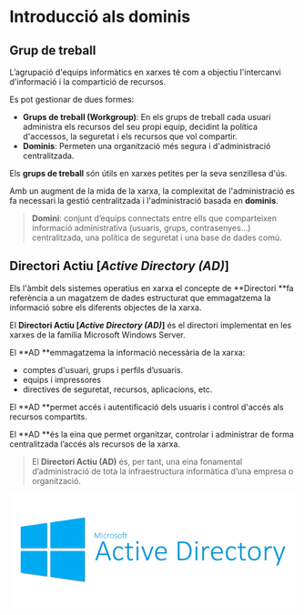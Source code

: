 # Introducció als dominis

## Grup de treball

L’agrupació d'equips informàtics en xarxes té com a objectiu l'intercanvi d'informació i la compartició de recursos. 

Es pot gestionar de dues formes:
* **Grups de treball (Workgroup)**: En els grups de treball cada usuari administra els recursos del seu propi equip, decidint la política d'accessos, la seguretat i els recursos que vol compartir.
* **Dominis**: Permeten una organització més segura i d'administració centralitzada.

Els **grups de treball** són útils en xarxes petites per la seva senzillesa d'ús.

Amb un augment de la mida de la xarxa, la complexitat de l'administració es fa necessari la gestió centralitzada i l'administració basada en **dominis**.

> **Domini**: conjunt d’equips connectats entre ells que comparteixen informació administrativa (usuaris, grups, contrasenyes...) centralitzada, una política de seguretat i una base de dades comú.

## Directori Actiu [_Active Directory (AD)_] 

Els l'àmbit dels sistemes operatius en xarxa el concepte de **Directori **fa referència a un magatzem de dades estructurat que emmagatzema la informació sobre els diferents objectes de la xarxa.

El **Directori Actiu [_Active Directory (AD)_]** és el directori implementat en les xarxes de la família Microsoft Windows Server.

El **AD **emmagatzema la informació necessària de la xarxa: 
* comptes d'usuari, grups i perfils d’usuaris.
* equips i impressores
* directives de seguretat, recursos, aplicacions, etc.

El **AD **permet accés i autentificació dels usuaris i control d'accés als recursos compartits.

El **AD **és la eina que permet organitzar, controlar i administrar de forma centralitzada l’accés als recursos de la xarxa.

> El **Directori Actiu (AD)** és, per tant, una eina fonamental d’administració de tota la infraestructura informàtica d’una empresa o organització.

![Active Directory](/assets/ActiveDirectory.png)



